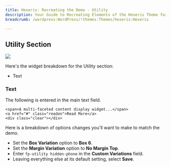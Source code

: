 ```yaml
---
title: Hexeris: Recreating the Demo - Utility
description: Your Guide to Recreating Elements of the Hexeris Theme for WordPress
breadcrumb: /wordpress:WordPress/!themes:Themes/hexeris:Hexeris

---
```


Utility Section
-----

![][demo]

Here's the widget breakdown for the Utility section:

* Text

### Text

The following is entered in the main text field.

~~~
<span>A multi-faceted content display widget...</span>
<a href="#" class="readon">Read More</a>
<div class="clear"></div>
~~~

Here is a breakdown of options changes you'll want to make to match the demo.

* Set the **Box Variation** option to **Box 6**.
* Set the **Margin Variation** option to **No Margin Top**.
* Enter `fp-utility hidden-phone` in the **Custom Variations** field.
* Leaving everything else at its default setting, select **Save**.

[demo]: assets/demo_3.jpeg